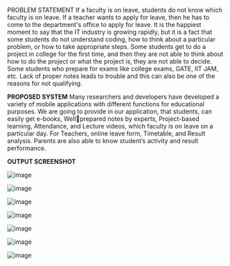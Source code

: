 PROBLEM STATEMENT
If a faculty is on leave, students do not know which faculty is on leave. 
If a teacher wants to apply for leave, then he has to come to the department's office to apply for leave. 
It is the happiest moment to say that the IT industry is growing rapidly, but it is a fact that some students do not understand coding, how to think about a particular problem, or how to take appropriate steps. 
Some students get to do a project in college for the first time, and then they are not able to think about how to do the project or what the project is, they are not able to decide. 
Some students who prepare for exams like college exams, GATE, IIT JAM, etc. Lack of proper notes leads to trouble and this can also be one of the reasons for not qualifying. 


**PROPOSED SYSTEM** 
Many researchers and developers have developed a variety of mobile applications with different functions for educational purposes. We are going to provide in our application, that students, can easily get e-books, Wellprepared notes by experts, Project-based learning, Attendance, and Lecture videos, which faculty is on leave on a particular day. For Teachers, online leave form, Timetable, and Result analysis. Parents are also able to know student’s activity and result performance.


**OUTPUT SCREENSHOT**

![image](https://github.com/Manish6363/MGRCSE-MobileApp/assets/145590479/a196aa99-fc5c-491f-99e7-29e86bd7702e)


![image](https://github.com/Manish6363/MGRCSE-MobileApp/assets/145590479/b52c94d1-588b-45ca-8d60-720bfac7aa0f)


![image](https://github.com/Manish6363/MGRCSE-MobileApp/assets/145590479/16fc2de8-eae3-47f4-a198-ee63534cfa0e)


![image](https://github.com/Manish6363/MGRCSE-MobileApp/assets/145590479/94a7f4df-7204-4057-b836-fa50114ee923)


![image](https://github.com/Manish6363/MGRCSE-MobileApp/assets/145590479/55dbd4a9-cda3-4599-b172-52df9af70387)


![image](https://github.com/Manish6363/MGRCSE-MobileApp/assets/145590479/b8e52f14-e620-4875-acf1-037f1fac4b0d)


![image](https://github.com/Manish6363/MGRCSE-MobileApp/assets/145590479/4a30261a-3926-4fe5-b1f4-08ea47ad98bd)





